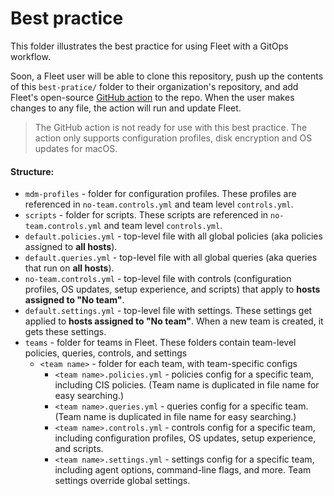 # Best practice

This folder illustrates the best practice for using Fleet with a GitOps workflow.

Soon, a Fleet user will be able to clone this repository, push up the contents of this `best-pratice/` folder to their organization's repository, and add Fleet's open-source [GitHub action](https://github.com/fleetdm/fleet-mdm-gitops) to the repo. When the user makes changes to any file, the action will run and update Fleet.

> The GitHub action is not ready for use with this best practice. The action only supports configuration profiles, disk encryption and OS updates for macOS.

#### Structure:

- `mdm-profiles` - folder for configuration profiles. These profiles are referenced in `no-team.controls.yml` and team level `controls.yml`.
- `scripts` - folder for scripts. These scripts are referenced in `no-team.controls.yml` and team level `controls.yml`.
- `default.policies.yml` - top-level file with all global policies (aka policies assigned to **all hosts**).
- `default.queries.yml` - top-level file with all global queries (aka queries that run on **all hosts**).
- `no-team.controls.yml` - top-level file with controls (configuration profiles, OS updates, setup experience, and scripts) that apply to **hosts assigned to "No team"**.
- `default.settings.yml` - top-level file with settings. These settings get applied to **hosts assigned to "No team"**. When a new team is created, it gets these settings.
- `teams` - folder for teams in Fleet. These folders contain team-level policies, queries, controls, and settings
  - `<team name>` - folder for each team, with team-specific configs
    - `<team name>.policies.yml` - policies config for a specific team, including CIS policies. (Team name is duplicated in file name for easy searching.)
    - `<team name>.queries.yml` - queries config for a specific team. (Team name is duplicated in file name for easy searching.)
    - `<team name>.controls.yml` - controls config for a specific team, including configuration profiles, OS updates, setup experience, and scripts.
    - `<team name>.settings.yml` - settings config for a specific team, including agent options, command-line flags, and more. Team settings override global settings.
